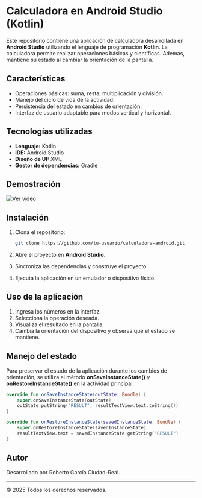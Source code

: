 
# Calculadora en Android Studio (Kotlin)

Este repositorio contiene una aplicación de calculadora desarrollada en **Android Studio** utilizando el lenguaje de programación **Kotlin**. La calculadora permite realizar operaciones básicas y científicas. Además, mantiene su estado al cambiar la orientación de la pantalla.

## Características

- Operaciones básicas: suma, resta, multiplicación y división.
- Manejo del ciclo de vida de la actividad.
- Persistencia del estado en cambios de orientación.
- Interfaz de usuario adaptable para modos vertical y horizontal.

## Tecnologías utilizadas

- **Lenguaje:** Kotlin
- **IDE:** Android Studio
- **Diseño de UI:** XML
- **Gestor de dependencias:** Gradle

## Demostración

[![Ver video](https://img.youtube.com/vi/VIDEO_ID/maxresdefault.jpg)](https://github.com/robertogarciadev/Calculadora/raw/main/demo-video.mp4)


## Instalación

1. Clona el repositorio:

   ```bash
   git clone https://github.com/tu-usuario/calculadora-android.git
   ```

2. Abre el proyecto en **Android Studio**.

3. Sincroniza las dependencias y construye el proyecto.

4. Ejecuta la aplicación en un emulador o dispositivo físico.

## Uso de la aplicación

1. Ingresa los números en la interfaz.
2. Selecciona la operación deseada.
3. Visualiza el resultado en la pantalla.
4. Cambia la orientación del dispositivo y observa que el estado se mantiene.

## Manejo del estado

Para preservar el estado de la aplicación durante los cambios de orientación, se utiliza el método **onSaveInstanceState()** y **onRestoreInstanceState()** en la actividad principal.

```kotlin
override fun onSaveInstanceState(outState: Bundle) {
    super.onSaveInstanceState(outState)
    outState.putString("RESULT", resultTextView.text.toString())
}

override fun onRestoreInstanceState(savedInstanceState: Bundle) {
    super.onRestoreInstanceState(savedInstanceState)
    resultTextView.text = savedInstanceState.getString("RESULT")
}
```

## Autor


Desarrollado por Roberto García Ciudad-Real.

---

© 2025 Todos los derechos reservados.

